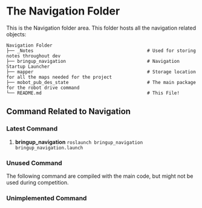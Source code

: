 # The Navigation Folder

This is the Navigation folder area. This folder hosts all the navigation related objects:

    Navigation Folder
    ├── _Notes                                          # Used for storing notes throughout dev
    ├── bringup_navigation                              # Navigation Startup Launcher
    ├── mapper                                          # Storage location for all the maps needed for the project
    ├── mobot_pub_des_state                             # The main package for the robot drive command
    └── README.md                                       # This File!

## Command Related to Navigation

### Latest Command

1. **bringup_navigation** `roslaunch bringup_navigation bringup_navigation.launch`

### Unused Command

The following command are compiled with the main code, but might not be used during competition.

### Unimplemented Command